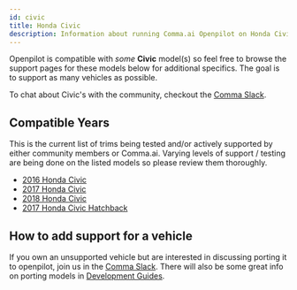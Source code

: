 ```yaml
---
id: civic
title: Honda Civic
description: Information about running Comma.ai Openpilot on Honda Civic vehicles.
---
```


Openpilot is compatible with *some* **Civic** model(s) so feel free to browse the support pages for these models below for additional specifics.
The goal is to support as many vehicles as possible.

To chat about Civic's with the community, checkout the  [Comma Slack](https://slack.comma.ai).
## Compatible Years

This is the current list of trims being tested and/or actively supported by either community members or Comma.ai.
Varying levels of support / testing are being done on the listed models so please review them thoroughly.

* [2016 Honda Civic](./honda//2016-honda-civic.md)
* [2017 Honda Civic](./honda//2017-honda-civic.md)
* [2018 Honda Civic](./honda//2018-honda-civic.md)
* [2017 Honda Civic Hatchback](./honda//2017-honda-civic-hatchback.md)

## How to add support for a vehicle

If you own an unsupported vehicle but are interested in discussing porting it to openpilot, join us in the [Comma Slack](https://slack.comma.ai).
There will also be some great info on porting models in [Development Guides](../../development/guides/).

